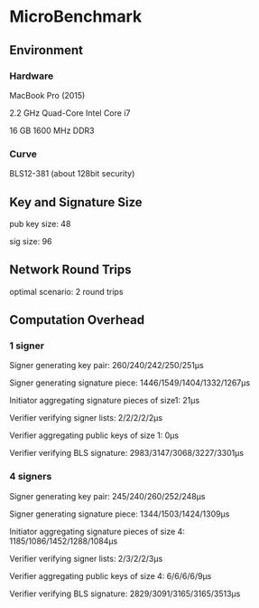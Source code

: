 # MicroBenchmark

## Environment

### Hardware

MacBook Pro (2015)

2.2 GHz Quad-Core Intel Core i7

16 GB 1600 MHz DDR3

### Curve

BLS12-381 (about 128bit security)

## Key and Signature Size

pub key size: 48

sig size: 96

## Network Round Trips

optimal scenario: 2 round trips

## Computation Overhead

### 1 signer

Signer generating key pair: 260/240/242/250/251µs

Signer generating signature piece: 1446/1549/1404/1332/1267µs

Initiator aggregating signature pieces of size1: 21µs

Verifier verifying signer lists: 2/2/2/2/2µs

Verifier aggregating public keys of size 1: 0µs

Verifier verifying BLS signature: 2983/3147/3068/3227/3301µs

### 4 signers

Signer generating key pair: 245/240/260/252/248µs

Signer generating signature piece: 1344/1503/1424/1309µs

Initiator aggregating signature pieces of size 4: 1185/1086/1452/1288/1084µs

Verifier verifying signer lists: 2/3/2/2/3µs

Verifier aggregating public keys of size 4: 6/6/6/6/9µs

Verifier verifying BLS signature: 2829/3091/3165/3165/3513µs
